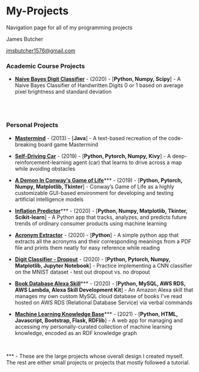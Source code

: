 # My-Projects
Navigation page for all of my programming projects

James Butcher

jmsbutcher1576@gmail.com

### Academic Course Projects 

- <a href="https://github.com/jmsbutcher/Naive-Bayes-Digit-Classifier">**Naive Bayes Digit Classifier**</a> - (2020) - [**Python, Numpy, Scipy**] - A Naive Bayes Classifier of Handwritten Digits 0 or 1 based on average pixel brightness and standard deviation



<br>
<br>

### Personal Projects

- <a href="https://github.com/jmsbutcher/mastermind">**Mastermind**</a> - (2013) - [**Java**] - A text-based recreation of the code-breaking board game Mastermind

- <a href="https://github.com/jmsbutcher/self-driving-car">**Self-Driving Car**</a> - (2019) - [**Python, Pytorch, Numpy, Kivy**] - A deep-reinforcement-learning agent (car) that learns to drive across a map while avoiding obstacles

- <a href="https://github.com/jmsbutcher/A-demon-in-conways-game-of-life">**A Demon In Conway's Game of Life**</a>\*** - (2019) - [**Python, Pytorch, Numpy, Matplotlib, Tkinter**] - Conway’s Game of Life as a highly customizable GUI-based environment for developing and testing artificial intelligence models

- <a href="https://github.com/jmsbutcher/inflation_predictor">**Inflation Predictor**</a>\*** - (2020) - [**Python, Numpy, Matplotlib, Tkinter, Scikit-learn**] - A Python app that tracks, analyzes, and predicts future trends of ordinary consumer products using machine learning

- <a href="https://github.com/jmsbutcher/acronym-extractor">**Acronym Extractor**</a> - (2020) - [**Python**] - A simple python app that extracts all the acronyms and their corresponding meanings from a PDF file and prints them neatly for easy reference while reading

- <a href="https://github.com/jmsbutcher/digit_classifier_dropout">**Digit Classifier - Dropout**</a> - (2020) - [**Python, Pytorch, Numpy, Matplotlib, Jupyter Notebook**] - Practice implementing a CNN classifier on the MNIST dataset - test out dropout vs. no dropout

- <a href="https://github.com/jmsbutcher/book-database-alexa-skill">**Book Database Alexa Skill**</a>\*** - (2020) - [**Python, MySQL, AWS RDS, AWS Lambda, Alexa Skill Development Kit**] - An Amazon Alexa skill that manages my own custom MySQL cloud database of books I've read hosted on AWS RDS (Relational Database Service) via verbal commands

- <a href="https://github.com/jmsbutcher/machine-learning-knowledge-base">**Machine Learning Knowledge Base**</a>\*** - (2021) - [**Python, HTML, Javascript, Bootstrap, Flask, RDFlib**] - A web app for managing and accessing my personally-curated collection of machine learning knowledge, encoded as an RDF knowledge graph

<br>

\*** - These are the large projects whose overall design I created myself. The rest are either small projects or projects that mostly followed a tutorial.

